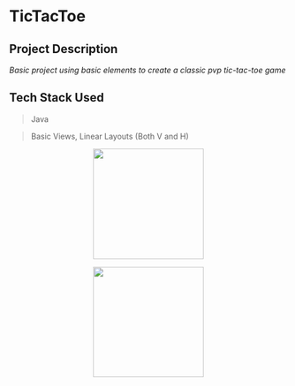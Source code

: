 # TicTacToe
## Project Description
*Basic project using basic elements to create a classic pvp tic-tac-toe game*
## Tech Stack Used
>Java

>Basic Views, Linear Layouts (Both V and H)
<p align="center">
  <img width="200" src="https://user-images.githubusercontent.com/98741486/176996649-54fd36fc-8eb5-439f-853a-0f6b4fbe6ff5.jpg" >
</p>
<p align="center">
  <img width="200" src="https://user-images.githubusercontent.com/98741486/176996653-eac0ddf0-eaa5-4794-a9f1-66e2000f5532.jpg" >
</p>

